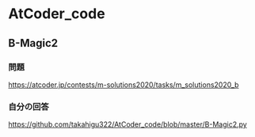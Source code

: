 # AtCoder_code

## B-Magic2
### 問題
https://atcoder.jp/contests/m-solutions2020/tasks/m_solutions2020_b
### 自分の回答
https://github.com/takahigu322/AtCoder_code/blob/master/B-Magic2.py
